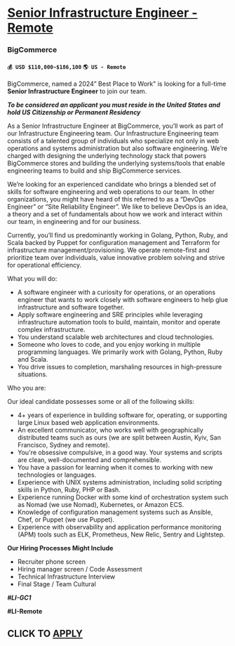 # [Senior Infrastructure Engineer - Remote](https://www.remotewlb.com/apply/senior-infrastructure-engineer-remote-113689)  
### BigCommerce  
#### `💰 USD $110,000~$186,100` `🌎 US - Remote`  

BigCommerce, named a 2024” Best Place to Work" is looking for a full-time **Senior Infrastructure Engineer** to join our team.

_****To be considered an applicant you must reside in the United States and hold US Citizenship or Permanent Residency****_

As a Senior Infrastructure Engineer at BigCommerce, you’ll work as part of our Infrastructure Engineering team. Our Infrastructure Engineering team consists of a talented group of individuals who specialize not only in web operations and systems administration but also software engineering. We’re charged with designing the underlying technology stack that powers BigCommerce stores and building the underlying systems/tools that enable engineering teams to build and ship BigCommerce services.

We’re looking for an experienced candidate who brings a blended set of skills for software engineering and web operations to our team. In other organizations, you might have heard of this referred to as a “DevOps Engineer” or “Site Reliability Engineer”. We like to believe DevOps is an idea, a theory and a set of fundamentals about how we work and interact within our team, in engineering and for our business.

Currently, you’ll find us predominantly working in Golang, Python, Ruby, and Scala backed by Puppet for configuration management and Terraform for infrastructure management/provisioning. We operate remote-first and prioritize team over individuals, value innovative problem solving and strive for operational efficiency.

What you will do:

  * A software engineer with a curiosity for operations, or an operations engineer that wants to work closely with software engineers to help glue infrastructure and software together.
  * Apply software engineering and SRE principles while leveraging infrastructure automation tools to build, maintain, monitor and operate complex infrastructure.
  * You understand scalable web architectures and cloud technologies.
  * Someone who loves to code, and you enjoy working in multiple programming languages. We primarily work with Golang, Python, Ruby and Scala.
  * You drive issues to completion, marshaling resources in high-pressure situations.

Who you are:

Our ideal candidate possesses some or all of the following skills:

  * 4+ years of experience in building software for, operating, or supporting large Linux based web application environments.
  * An excellent communicator, who works well with geographically distributed teams such as ours (we are split between Austin, Kyiv, San Francisco, Sydney and remote).
  * You're obsessive compulsive, in a good way. Your systems and scripts are clean, well-documented and comprehensible.
  * You have a passion for learning when it comes to working with new technologies or languages.
  * Experience with UNIX systems administration, including solid scripting skills in Python, Ruby, PHP or Bash.
  * Experience running Docker with some kind of orchestration system such as Nomad (we use Nomad), Kubernetes, or Amazon ECS.
  * Knowledge of configuration management systems such as Ansible, Chef, or Puppet (we use Puppet).
  * Experience with observability and application performance monitoring (APM) tools such as ELK, Prometheus, New Relic, Sentry and Lightstep. 

**Our Hiring Processes Might Include**

  * Recruiter phone screen
  * Hiring manager screen / Code Assessment
  * Technical Infrastructure Interview
  * Final Stage / Team Cultural

_**#LI-GC1**_

**#LI-Remote**

  
## CLICK TO [APPLY](https://www.remotewlb.com/apply/senior-infrastructure-engineer-remote-113689)

